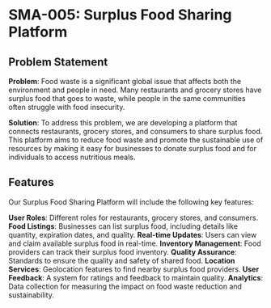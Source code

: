 # SMA-005: Surplus Food Sharing Platform

## Problem Statement

**Problem**: Food waste is a significant global issue that affects both the environment and people in need. Many restaurants and grocery stores have surplus food that goes to waste, while people in the same communities often struggle with food insecurity.

**Solution**: To address this problem, we are developing a platform that connects restaurants, grocery stores, and consumers to share surplus food. This platform aims to reduce food waste and promote the sustainable use of resources by making it easy for businesses to donate surplus food and for individuals to access nutritious meals.

## Features
Our Surplus Food Sharing Platform will include the following key features:

**User Roles**: Different roles for restaurants, grocery stores, and consumers.
**Food Listings**: Businesses can list surplus food, including details like quantity, expiration dates, and quality.
**Real-time Updates**: Users can view and claim available surplus food in real-time.
**Inventory Management**: Food providers can track their surplus food inventory.
**Quality Assurance**: Standards to ensure the quality and safety of shared food.
**Location Services**: Geolocation features to find nearby surplus food providers.
**User Feedback**: A system for ratings and feedback to maintain quality.
**Analytics**: Data collection for measuring the impact on food waste reduction and sustainability.